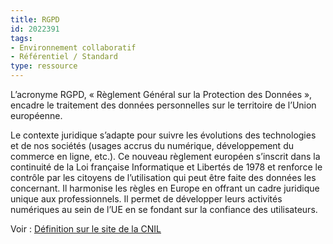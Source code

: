 ```yaml
---
title: RGPD
id: 2022391
tags:
- Environnement collaboratif
- Référentiel / Standard
type: ressource
---
```


L’acronyme RGPD, « Règlement Général sur la Protection des Données », encadre le traitement des données personnelles sur le territoire de l’Union européenne.

Le contexte juridique s’adapte pour suivre les évolutions des technologies et de nos sociétés (usages accrus du numérique, développement du commerce en ligne, etc.). Ce nouveau règlement européen s’inscrit dans la continuité de la Loi française Informatique et Libertés de 1978 et renforce le contrôle par les citoyens de l’utilisation qui peut être faite des données les concernant. Il harmonise les règles en Europe en offrant un cadre juridique unique aux professionnels. Il permet de développer leurs activités numériques au sein de l’UE en se fondant sur la confiance des utilisateurs.

Voir : [Définition sur le site de la CNIL](https://www.cnil.fr/fr/rgpd-de-quoi-parle-t-on)

